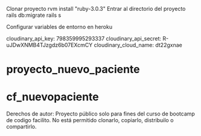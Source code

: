Clonar proyecto
rvm install "ruby-3.0.3"
Entrar al directorio del proyecto
rails db:migrate
rails s 

Configurar variables de entorno en heroku

cloudinary_api_key: 798359995293337
cloudinary_api_secret: R-uJDwXNMB4TJzgdz6b07EXcmCY
cloudinary_cloud_name: dt22gxnae
# proyecto_nuevo_paciente
# cf_nuevopaciente


Derechos de autor: Proyecto público solo para fines del curso de bootcamp de codigo facilito. No está permitido clonarlo, copiarlo, distribuilo o compartirlo. 
